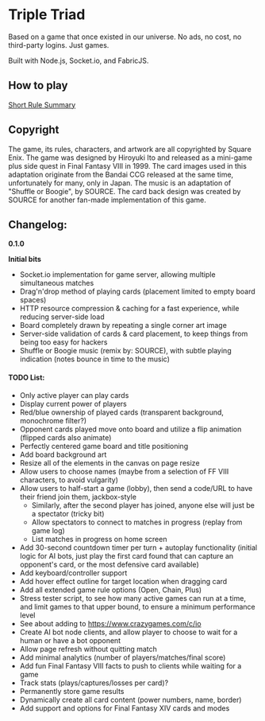 # Triple Triad

Based on a game that once existed in our universe. No ads, no cost, no third-party logins. Just games.

Built with Node.js, Socket.io, and FabricJS.

## How to play

[Short Rule Summary](http://www.vyseri.com/images/tripletriad2.png)

## Copyright

The game, its rules, characters, and artwork are all copyrighted by Square Enix. The game was designed by Hiroyuki Ito and released as a mini-game plus side quest in Final Fantasy VIII in 1999. The card images used in this adaptation originate from the Bandai CCG released at the same time, unfortunately for many, only in Japan. The music is an adaptation of "Shuffle or Boogie", by SOURCE. The card back design was created by SOURCE for another fan-made implementation of this game.

## Changelog:

**0.1.0**

**Initial bits**

- Socket.io implementation for game server, allowing multiple simultaneous matches
- Drag'n'drop method of playing cards (placement limited to empty board spaces)
- HTTP resource compression & caching for a fast experience, while reducing server-side load
- Board completely drawn by repeating a single corner art image
- Server-side validation of cards & card placement, to keep things from being too easy for hackers
- Shuffle or Boogie music (remix by: SOURCE), with subtle playing indication (notes bounce in time to the music)

#### TODO List:

- Only active player can play cards
- Display current power of players
- Red/blue ownership of played cards (transparent background, monochrome filter?)
- Opponent cards played move onto board and utilize a flip animation (flipped cards also animate)
- Perfectly centered game board and title positioning
- Add board background art
- Resize all of the elements in the canvas on page resize
- Allow users to choose names (maybe from a selection of FF VIII characters, to avoid vulgarity)
- Allow users to half-start a game (lobby), then send a code/URL to have their friend join them, jackbox-style
  - Similarly, after the second player has joined, anyone else will just be a spectator (tricky bit)
  - Allow spectators to connect to matches in progress (replay from game log)
  - List matches in progress on home screen
- Add 30-second countdown timer per turn + autoplay functionality (initial logic for AI bots, just play the first card found that can capture an opponent's card, or the most defensive card available)
- Add keyboard/controller support
- Add hover effect outline for target location when dragging card
- Add all extended game rule options (Open, Chain, Plus)
- Stress tester script, to see how many active games can run at a time, and limit games to that upper bound, to ensure a minimum performance level
- See about adding to https://www.crazygames.com/c/io
- Create AI bot node clients, and allow player to choose to wait for a human or have a bot opponent
- Allow page refresh without quitting match
- Add minimal analytics (number of players/matches/final score)
- Add fun Final Fantasy VIII facts to push to clients while waiting for a game
- Track stats (plays/captures/losses per card)?
- Permanently store game results
- Dynamically create all card content (power numbers, name, border)
- Add support and options for Final Fantasy XIV cards and modes
